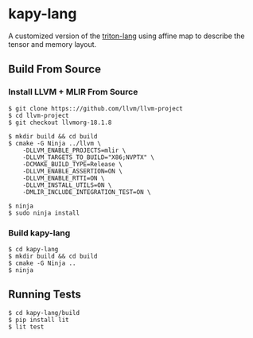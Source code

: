 # kapy-lang

A customized version of the [triton-lang](https://github.com/triton-lang/triton) using affine map to describe the tensor and memory layout.

## Build From Source

### Install LLVM + MLIR From Source

```
$ git clone https:://github.com/llvm/llvm-project
$ cd llvm-project
$ git checkout llvmorg-18.1.8

$ mkdir build && cd build
$ cmake -G Ninja ../llvm \
    -DLLVM_ENABLE_PROJECTS=mlir \
    -DLLVM_TARGETS_TO_BUILD="X86;NVPTX" \
    -DCMAKE_BUILD_TYPE=Release \
    -DLLVM_ENABLE_ASSERTION=ON \
    -DLLVM_ENABLE_RTTI=ON \
    -DLLVM_INSTALL_UTILS=ON \
    -DMLIR_INCLUDE_INTEGRATION_TEST=ON \

$ ninja
$ sudo ninja install
```

### Build kapy-lang

```
$ cd kapy-lang
$ mkdir build && cd build
$ cmake -G Ninja ..
$ ninja
```

## Running Tests

```
$ cd kapy-lang/build
$ pip install lit
$ lit test
```
